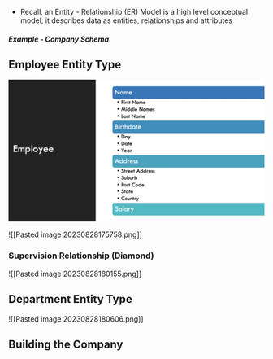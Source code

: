- Recall, an Entity - Relationship (ER) Model is a high level conceptual model, it describes data as entities, relationships and attributes

##### Example - Company Schema

## Employee Entity Type

![](Images/Pasted%20image%2020230828174854.png)


![[Pasted image 20230828175758.png]]

### Supervision Relationship (Diamond)
![[Pasted image 20230828180155.png]]
## Department Entity Type

![[Pasted image 20230828180606.png]]

## Building the Company

